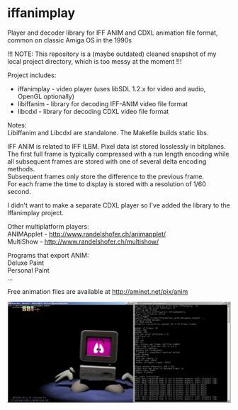 # iffanimplay
Player and decoder library for IFF ANIM and CDXL animation file format, common on classic Amiga OS in the 1990s

!!! NOTE: This repository is a (maybe outdated) cleaned snapshot of my local project directory, which is too messy at the moment !!!

Project includes:
 * iffanimplay - video player (uses libSDL 1.2.x for video and audio, OpenGL optionally)
 * libiffanim - library for decoding IFF-ANIM video file format
 * libcdxl - library for decoding CDXL video file format

Notes:  
Libiffanim and Libcdxl are standalone. The Makefile builds static libs.

IFF ANIM is related to IFF ILBM. Pixel data ist stored losslessly in bitplanes.  
The first full frame is typically compressed with a run length encoding while all subsequent frames are stored with one of several delta encoding methods.  
Subsequent frames only store the difference to the previous frame.  
For each frame the time to display is stored with a resolution of 1/60 second.  

I didn't want to make a separate CDXL player so I've added the library to the Iffanimplay project.


Other multiplatform players:  
 ANIMApplet - http://www.randelshofer.ch/animapplet/  
 MultiShow - http://www.randelshofer.ch/multishow/  

Programs that export ANIM:  
 Deluxe Paint  
 Personal Paint  
 ...  

Free animation files are available at http://aminet.net/pix/anim

![shot0.png](/screenshot/shot0.png?raw=true)  

